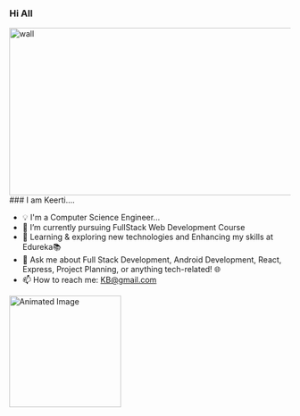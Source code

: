 
### Hi All
<img src="https://github.com/keerti-B-1998/keerti-B-1998/assets/153301474/4f2b1c37-f4f0-4c72-b93e-24483791143b" alt="wall" width="900" height="300">

<div style="overflow: auto;">
  ### I am Keerti....

  * 💡 I'm a Computer Science Engineer...
  * 🔭 I’m currently pursuing FullStack Web Development Course
  * 🌱 Learning & exploring new technologies and Enhancing my skills at Edureka📚
  * 💬 Ask me about Full Stack Development, Android Development, React, Express, Project Planning, or anything tech-related! 🌐
  * 📫 How to reach me: KB@gmail.com
<div style="float: left; margin-right: 20px;">
    <img src="https://github.com/keerti-B-1998/keerti-B-1998/assets/153301474/f1a7bcb3-3576-4ef4-a0c2-496f7996fb81" alt="Animated Image" width="200">
  </div>

</div>
